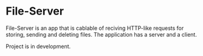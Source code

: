 # File-Server
File-Server is an app that is cablable of reciving HTTP-like requests for storing, sending and deleting files.
The application has a server and a client. 

Project is in development.
